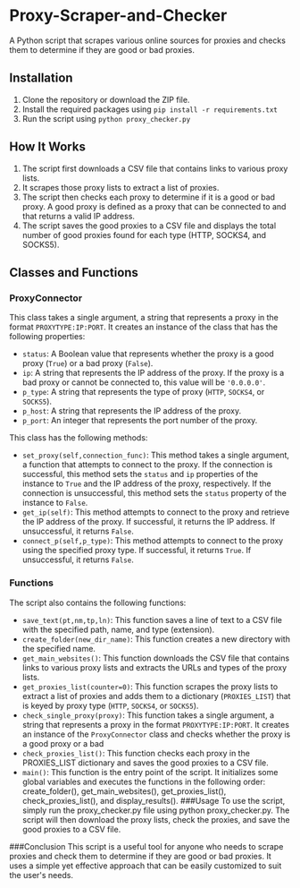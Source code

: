 # Proxy-Scraper-and-Checker

A Python script that scrapes various online sources for proxies and checks them to determine if they are good or bad proxies.

## Installation

1. Clone the repository or download the ZIP file.
2. Install the required packages using `pip install -r requirements.txt`
3. Run the script using `python proxy_checker.py`

## How It Works

1. The script first downloads a CSV file that contains links to various proxy lists.
2. It scrapes those proxy lists to extract a list of proxies.
3. The script then checks each proxy to determine if it is a good or bad proxy. A good proxy is defined as a proxy that can be connected to and that returns a valid IP address.
4. The script saves the good proxies to a CSV file and displays the total number of good proxies found for each type (HTTP, SOCKS4, and SOCKS5).

## Classes and Functions

### ProxyConnector

This class takes a single argument, a string that represents a proxy in the format `PROXYTYPE:IP:PORT`. It creates an instance of the class that has the following properties:

- `status`: A Boolean value that represents whether the proxy is a good proxy (`True`) or a bad proxy (`False`).
- `ip`: A string that represents the IP address of the proxy. If the proxy is a bad proxy or cannot be connected to, this value will be `'0.0.0.0'`.
- `p_type`: A string that represents the type of proxy (`HTTP`, `SOCKS4`, or `SOCKS5`).
- `p_host`: A string that represents the IP address of the proxy.
- `p_port`: An integer that represents the port number of the proxy.

This class has the following methods:

- `set_proxy(self,connection_func)`: This method takes a single argument, a function that attempts to connect to the proxy. If the connection is successful, this method sets the `status` and `ip` properties of the instance to `True` and the IP address of the proxy, respectively. If the connection is unsuccessful, this method sets the `status` property of the instance to `False`.
- `get_ip(self)`: This method attempts to connect to the proxy and retrieve the IP address of the proxy. If successful, it returns the IP address. If unsuccessful, it returns `False`.
- `connect_p(self,p_type)`: This method attempts to connect to the proxy using the specified proxy type. If successful, it returns `True`. If unsuccessful, it returns `False`.

### Functions

The script also contains the following functions:

- `save_text(pt,nm,tp,ln)`: This function saves a line of text to a CSV file with the specified path, name, and type (extension).
- `create_folder(new_dir_name)`: This function creates a new directory with the specified name.
- `get_main_websites()`: This function downloads the CSV file that contains links to various proxy lists and extracts the URLs and types of the proxy lists.
- `get_proxies_list(counter=0)`: This function scrapes the proxy lists to extract a list of proxies and adds them to a dictionary (`PROXIES_LIST`) that is keyed by proxy type (`HTTP`, `SOCKS4`, or `SOCKS5`).
- `check_single_proxy(proxy)`: This function takes a single argument, a string that represents a proxy in the format `PROXYTYPE:IP:PORT`. It creates an instance of the `ProxyConnector` class and checks whether the proxy is a good proxy or a bad
- `check_proxies_list()`: This function checks each proxy in the PROXIES_LIST dictionary and saves the good proxies to a CSV file.
- `main()`: This function is the entry point of the script. It initializes some global variables and executes the functions in the following order: create_folder(), get_main_websites(), get_proxies_list(), check_proxies_list(), and display_results().
###Usage
To use the script, simply run the proxy_checker.py file using python proxy_checker.py. The script will then download the proxy lists, check the proxies, and save the good proxies to a CSV file.

###Conclusion
This script is a useful tool for anyone who needs to scrape proxies and check them to determine if they are good or bad proxies. It uses a simple yet effective approach that can be easily customized to suit the user's needs.
